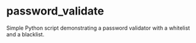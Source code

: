 # password_validate
Simple Python script demonstrating a password validator with a whitelist and a blacklist.
